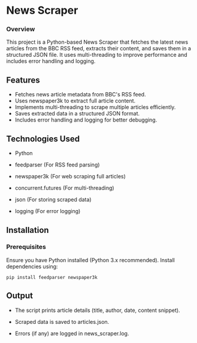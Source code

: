 
# News Scraper

### Overview

This project is a Python-based News Scraper that fetches the latest news articles from the BBC RSS feed, extracts their content, and saves them in a structured JSON file. It uses multi-threading to improve performance and includes error handling and logging.



## Features

- Fetches news article metadata from BBC's RSS feed.
- Uses newspaper3k to extract full article content.
- Implements multi-threading to scrape multiple articles efficiently.
- Saves extracted data in a structured JSON format.
- Includes error handling and logging for better debugging.



## Technologies Used

- Python

- feedparser (For RSS feed parsing)
- newspaper3k (For web scraping full articles)
- concurrent.futures (For multi-threading)
- json (For storing scraped data)
- logging (For error logging)

## Installation

### Prerequisites

Ensure you have Python installed (Python 3.x recommended). Install dependencies using:


```
pip install feedparser newspaper3k
```

## Output

- The script prints article details (title, author, date, content snippet).

- Scraped data is saved to articles.json.

- Errors (if any) are logged in news_scraper.log.